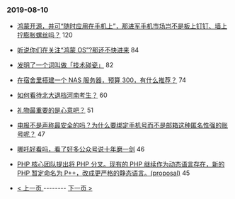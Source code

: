 ### 2019-08-10 
- [鸿蒙开源，并可“随时应用在手机上”，那进军手机市场岂不是板上钉钉、墙上拧膨胀螺丝吗？](https://www.v2ex.com/t/590594) 120
- [听说你们在关注“鸿蒙 OS”?那还不快进来](https://www.v2ex.com/t/590583) 84
- [发明了一个词叫做「技术碰瓷」](https://www.v2ex.com/t/590640) 82
- [在宿舍里搭建一个 NAS 服务器，预算 300，有什么推荐？](https://www.v2ex.com/t/590574) 74
- [如何看待北大退档河南考生？](https://www.v2ex.com/t/590746) 60
- [礼物最重要的是心意吧？](https://www.v2ex.com/t/590665) 51
- [电报不是声称最安全的吗？为什么要绑定手机号而不是邮箱这种匿名性强的账号呢？](https://www.v2ex.com/t/590647) 47
- [哪吒好看吗，看了好多公众号说十年磨一剑](https://www.v2ex.com/t/590694) 46
- [PHP 核心团队提出将 PHP 分叉。现有的 PHP 继续作为动态语言存在，新的 PHP 暂定命名为 P++，改成更严格的静态语言。(proposal)](https://www.v2ex.com/t/590685) 45 

- [ < 上一页 ](https://github.com/able8/v2ex-hot-record/blob/master/2019-08-09.md) -------- [ 下一页 > ](https://github.com/able8/v2ex-hot-record/blob/master/2019-08-11.md)